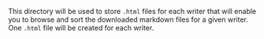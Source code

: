 This directory will be used to store `.html` files for each writer that will enable you 
to browse and sort the downloaded markdown files for a given writer. One `.html` file 
will be created for each writer. 